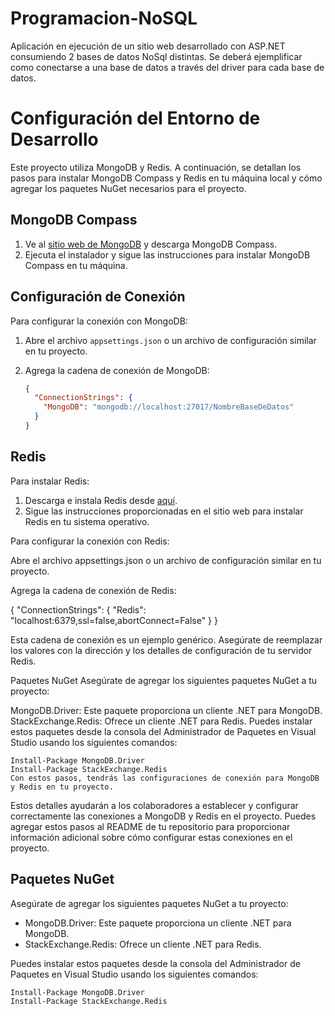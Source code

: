 # Programacion-NoSQL

Aplicación en ejecución de un sitio web desarrollado con ASP.NET consumiendo 2 bases de datos NoSql distintas. Se deberá ejemplificar como conectarse a una base de datos a través del driver para cada base de datos. 

# Configuración del Entorno de Desarrollo

Este proyecto utiliza MongoDB y Redis. A continuación, se detallan los pasos para instalar MongoDB Compass y Redis en tu máquina local y cómo agregar los paquetes NuGet necesarios para el proyecto.

## MongoDB Compass

1. Ve al [sitio web de MongoDB](https://www.mongodb.com/try/download/compass) y descarga MongoDB Compass.
2. Ejecuta el instalador y sigue las instrucciones para instalar MongoDB Compass en tu máquina.

## Configuración de Conexión

Para configurar la conexión con MongoDB:

1. Abre el archivo `appsettings.json` o un archivo de configuración similar en tu proyecto.
2. Agrega la cadena de conexión de MongoDB:

   ```json
   {
     "ConnectionStrings": {
       "MongoDB": "mongodb://localhost:27017/NombreBaseDeDatos"
     }
   }

## Redis

Para instalar Redis:

1. Descarga e instala Redis desde [aquí](https://redis.io/download).
2. Sigue las instrucciones proporcionadas en el sitio web para instalar Redis en tu sistema operativo.

Para configurar la conexión con Redis:

Abre el archivo appsettings.json o un archivo de configuración similar en tu proyecto.

Agrega la cadena de conexión de Redis:

{
  "ConnectionStrings": {
    "Redis": "localhost:6379,ssl=false,abortConnect=False"
  }
}

Esta cadena de conexión es un ejemplo genérico. Asegúrate de reemplazar los valores con la dirección y los detalles de configuración de tu servidor Redis.

Paquetes NuGet
Asegúrate de agregar los siguientes paquetes NuGet a tu proyecto:

MongoDB.Driver: Este paquete proporciona un cliente .NET para MongoDB.
StackExchange.Redis: Ofrece un cliente .NET para Redis.
Puedes instalar estos paquetes desde la consola del Administrador de Paquetes en Visual Studio usando los siguientes comandos:

```shell
Install-Package MongoDB.Driver
Install-Package StackExchange.Redis
Con estos pasos, tendrás las configuraciones de conexión para MongoDB y Redis en tu proyecto.
```

Estos detalles ayudarán a los colaboradores a establecer y configurar correctamente las conexiones a MongoDB y Redis en el proyecto. Puedes agregar estos pasos al README de tu repositorio para proporcionar información adicional sobre cómo configurar estas conexiones en el proyecto.

## Paquetes NuGet

Asegúrate de agregar los siguientes paquetes NuGet a tu proyecto:

- MongoDB.Driver: Este paquete proporciona un cliente .NET para MongoDB.
- StackExchange.Redis: Ofrece un cliente .NET para Redis.

Puedes instalar estos paquetes desde la consola del Administrador de Paquetes en Visual Studio usando los siguientes comandos:

```shell
Install-Package MongoDB.Driver
Install-Package StackExchange.Redis
```
